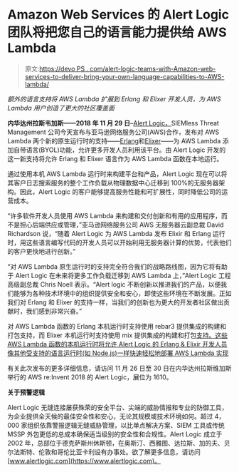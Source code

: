 # Amazon Web Services 的 Alert Logic 团队将把您自己的语言能力提供给 AWS Lambda

> 原文:[https://devo PS . com/alert-logic-teams-with-Amazon-web-services-to-deliver-bring-your-own-language-capabilities-to-AWS-lambda/](https://devops.com/alert-logic-teams-with-amazon-web-services-to-deliver-bring-your-own-language-capabilities-to-aws-lambda/)

*额外的语言支持将 AWS Lambda 扩展到 Erlang 和 Elixer 开发人员，为 AWS Lambda 用户创造了更大的社区覆盖面*

**内华达州拉斯韦加斯——2018 年 11 月 29 日**–[Alert Logic，](https://www.alertlogic.com/)SIEMless Threat Management 公司今天宣布与亚马逊网络服务公司(AWS)合作，发布对 AWS Lambda 两个新的原生运行时的支持——[Erlang](http://www.erlang.org)和[Elixer](http://www.elixer-lang.org)——为 AWS Lambda 添加自带语言(BYOL)功能，允许更多开发人员利用该平台。由 Alert Logic 开发的这一新支持将允许 Erlang 和 Elixer 语言作为 AWS Lambda 函数在本地运行。

通过使用本机 AWS Lambda 运行时来构建平台和产品，Alert Logic 现在可以将其客户日志搜索服务的整个工作负载从物理数据中心迁移到 100%的无服务器架构。因此，Alert Logic 的客户能够提高服务性能和可扩展性，同时降低公司的运营成本。

“许多软件开发人员使用 AWS Lambda 来构建和交付创新和有用的应用程序，而不是担心后端供应或管理，”亚马逊网络服务公司 AWS 无服务器云副总裁 David Richardson 说，“随着 Alert Logic 为 AWS Lambda 发布 Elixir 和 Erlang 运行时，用这些语言编写代码的开发人员可以开始利用无服务器计算的优势，代表他们的客户更快地进行创新。”

“对 AWS Lambda 原生运行时的支持完全符合我们的战略路线图，因为它将有助于 Alert Logic 在未来将更多工作负载迁移到 AWS Lambda 上，”Alert Logic 工程高级副总裁 Chris Noell 表示。“Alert logic 不断创新以推进我们的产品，以便我们能够为各种技术环境中的组织提供安全和安心，即使这些环境在不断发展。正如我们对 Erlang 和 Elixer 的支持一样，当我们的创新也为更大的开发者社区做出贡献时，我们感到非常兴奋。”

对 AWS Lambda 函数的 Erlang 本机运行时支持使用 rebar3 提供集成的构建和打包支持，而 Elixer 本机运行时支持使用 mix 提供集成的构建和打包[支持。这些 AWS Lambda 函数的本机运行时将允许 Alert Logic 的 Erlang & Elixir 开发人员像其他受支持的语言运行时(如 Node.js)一样快速轻松地部署 AWS Lambda 实现](https://hexdocs.pm/mix/Mix.html)

有关此次发布的更多详细信息，请访问 11 月 26 日至 30 日在内华达州拉斯维加斯举行的 AWS re:Invent 2018 的 Alert Logic，展位为 1610。

**关于预警逻辑**

Alert Logic 无缝连接屡获殊荣的安全平台、尖端的威胁情报和专业的防御工具，为企业提供全天候的最佳安全性和安心，无论其规模或技术环境如何。超过 4，000 家组织依靠警报逻辑无缝威胁管理，以比单点解决方案、SIEM 工具或传统 MSSP 外包更低的总成本确保适当级别的安全性和合规性。Alert Logic 成立于 2002 年，总部位于德克萨斯州休斯顿，在奥斯汀、西雅图、达拉斯、加的夫、贝尔法斯特、伦敦和哥伦比亚卡利设有办事处。欲了解更多信息，请访问[www.alertlogic.com](https://www.alertlogic.com)。

##